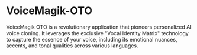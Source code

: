 # VoiceMagik-OTO
VoiceMagik OTO is a revolutionary application that pioneers personalized AI voice cloning. It leverages the exclusive "Vocal Identity Matrix" technology to capture the essence of your voice, including its emotional nuances, accents, and tonal qualities across various languages.
